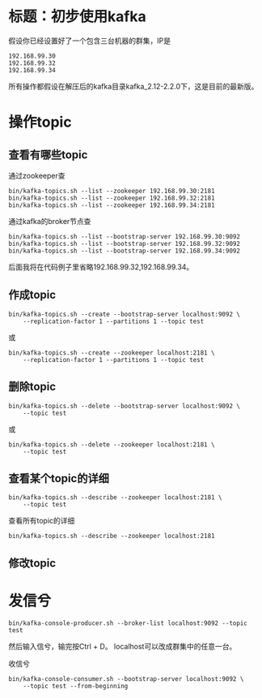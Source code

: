 # 标题：初步使用kafka

假设你已经设置好了一个包含三台机器的群集，IP是

	192.168.99.30
	192.168.99.32
	192.168.99.34

所有操作都假设在解压后的kafka目录kafka_2.12-2.2.0下，这是目前的最新版。

# 操作topic
## 查看有哪些topic
通过zookeeper查

	bin/kafka-topics.sh --list --zookeeper 192.168.99.30:2181
	bin/kafka-topics.sh --list --zookeeper 192.168.99.32:2181
	bin/kafka-topics.sh --list --zookeeper 192.168.99.34:2181

通过kafka的broker节点查

	bin/kafka-topics.sh --list --bootstrap-server 192.168.99.30:9092
	bin/kafka-topics.sh --list --bootstrap-server 192.168.99.32:9092
	bin/kafka-topics.sh --list --bootstrap-server 192.168.99.34:9092

后面我将在代码例子里省略192.168.99.32,192.168.99.34。

## 作成topic

	bin/kafka-topics.sh --create --bootstrap-server localhost:9092 \
		--replication-factor 1 --partitions 1 --topic test
或

	bin/kafka-topics.sh --create --zookeeper localhost:2181 \
		--replication-factor 1 --partitions 1 --topic test

## 删除topic

	bin/kafka-topics.sh --delete --bootstrap-server localhost:9092 \
		--topic test

或

	bin/kafka-topics.sh --delete --zookeeper localhost:2181 \
		--topic test

## 查看某个topic的详细

	bin/kafka-topics.sh --describe --zookeeper localhost:2181 \
		--topic test

查看所有topic的详细

	bin/kafka-topics.sh --describe --zookeeper localhost:2181

## 修改topic



# 发信兮

	bin/kafka-console-producer.sh --broker-list localhost:9092 --topic test

然后输入信兮，输完按Ctrl + D。
localhost可以改成群集中的任意一台。

收信兮

	bin/kafka-console-consumer.sh --bootstrap-server localhost:9092 \
		--topic test --from-beginning


